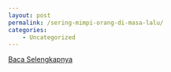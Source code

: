 ```yaml
---
layout: post
permalink: /sering-mimpi-orang-di-masa-lalu/
categories:
    - Uncategorized
---
```


[Baca Selengkapnya](/10)